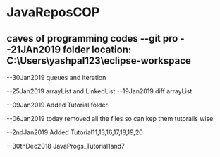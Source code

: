 # JavaReposCOP
caves of programming codes
--git pro
--21JAn2019
folder location:
C:\Users\yashpal123\eclipse-workspace
---------------------

--30Jan2019
queues and iteration

--25Jan2019
arrayList and LinkedList
--19Jan2019
diff arrayList

--09Jan2019
Added Tutorial folder

--06Jan2019
today removed all the files so can kep them tutorails wise

--2ndJan2019
Added Tutorial11,13,16,17,18,19,20

--30thDec2018
JavaProgs_Tutorial1and7
